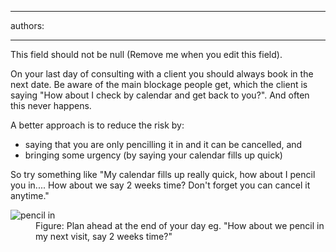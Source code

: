 

---
authors:

---




<span class='intro'> This field should not be null (Remove me when you edit this field). </span>


  <p>On your last day of consulting with a client you should always book in the next date. Be aware of the main blockage people get, which the client is saying &quot;How about I check by calendar and get back to you?&quot;. And often this never happens. </p>
A better approach is to reduce the risk by&#58;
<ul>
    <li>saying that you are only pencilling it in and it can be cancelled, and </li>
    <li>bringing some urgency (by saying your calendar fills up quick) </li>
</ul>
<p>So try something like &quot;My calendar fills up really quick, how about I pencil you in.... How about we say 2 weeks time? Don't forget you can cancel it anytime.&quot; </p>
<dl class="goodImage">
    <dt><img alt="pencil in" src="http&#58;//www.ssw.com.au/ssw/Standards/Rules/Images/PencilIn.JPG" /> </dt>
    <dd>Figure&#58; Plan ahead at the end of your day eg. &quot;How about we pencil in my next visit, say 2 weeks time?&quot; </dd>
</dl>



